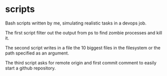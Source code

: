 # scripts
Bash scripts written by me, simulating realistic tasks in a devops job.

The first script filter out the output from ps to find zombie processes and kill it.

The second script writes in a file the 10 biggest files in the filesystem or the path specified as an argument.

The third script asks for remote origin and first commit comment to easily start a github repository.
